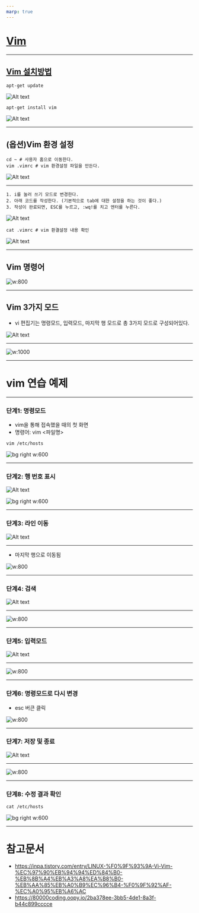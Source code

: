```yaml
---
marp: true
---
```

# [Vim](https://inpa.tistory.com/entry/LINUX-%F0%9F%93%9A-Vi-Vim-%EC%97%90%EB%94%94%ED%84%B0-%EB%8B%A4%EB%A3%A8%EA%B8%B0-%EB%AA%85%EB%A0%B9%EC%96%B4-%F0%9F%92%AF-%EC%A0%95%EB%A6%AC) 

---
## [Vim 설치방법](https://happy-jjang-a.tistory.com/167) 
```shell
apt-get update
```
![Alt text](./img/vim/image.png)
```shell
apt-get install vim
```
![Alt text](./img/vim/image-1.png)

---
## (옵션)Vim 환경 설정 
```shell
cd ~ # 사용자 홈으로 이동한다.
vim .vimrc # vim 환경설정 파일을 만든다.
```
![Alt text](./img/vim/image-4.png)

---
```shell
1. i를 눌러 쓰기 모드로 변경한다.
2. 아래 코드를 작성한다. (기본적으로 tab에 대한 설정을 하는 것이 좋다.)
3. 작성이 완료되면, ESC를 누르고, :wq!를 치고 엔터를 누른다. 
```
![Alt text](./img/vim/image-2.png)
```shell
cat .vimrc # vim 환결설정 내용 확인 
```
![Alt text](./img/vim/image-3.png)

---
## Vim 명령어 
![w:800](./img/vim/image-10.png)

---
## Vim 3가지 모드 
- vi 편집기는 명령모드, 입력모드, 마지막 행 모드로 총 3가지 모드로 구성되어있다. 

![Alt text](./img/vim/image-6.png)

---
![w:1000](./img/vim/image-5.png)

---
# vim 연습 예제 

---
### 단계1: 명령모드
- vim을 통해 접속했을 때의 첫 화면 
- 명령어: vim <파일명>
```shell
vim /etc/hosts
```
![bg right w:600](./img/vim/image1.png)

---
### 단계2: 행 번호 표시 
![Alt text](./img/vim/image-16.png)

![bg right w:600](./img/vim/image1-2.png)

---
### 단계3: 라인 이동 
![Alt text](./img/vim/image-12.png)

---
- 마지막 행으로 이동됨 

![w:800](./img/vim/image1-3.png)

---
### 단계4: 검색 
![Alt text](./img/vim/image-17.png)

---
![w:800](./img/vim/image1-1.png)

---
### 단계5: 입력모드 
![Alt text](./img/vim/image-11.png)

---
![w:800](./img/vim/image1-4.png)

---
### 단계6: 명령모드로 다시 변경 
- esc 버큰 클릭 

![w:800](./img/vim/image1-5.png)

---
### 단계7: 저장 및 종료 
![Alt text](./img/vim/image-18.png)

---
![w:800](./img/vim/image1-6.png)

---
### 단계8: 수정 결과 확인 
```shell
cat /etc/hosts
```
![bg right w:600](./img/vim/image1-7.png)

---
# 참고문서 
- https://inpa.tistory.com/entry/LINUX-%F0%9F%93%9A-Vi-Vim-%EC%97%90%EB%94%94%ED%84%B0-%EB%8B%A4%EB%A3%A8%EA%B8%B0-%EB%AA%85%EB%A0%B9%EC%96%B4-%F0%9F%92%AF-%EC%A0%95%EB%A6%AC
- https://80000coding.oopy.io/2ba378ee-3bb5-4de1-8a3f-b44c899cccce